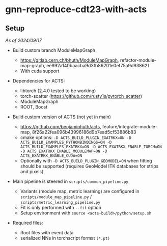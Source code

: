 # gnn-reproduce-cdt23-with-acts


## Setup

*As of 2024/09/17*

* Build custom branch ModuleMapGraph
  * https://gitlab.cern.ch/bhuth/ModuleMapGraph, refactor-module-map-graph, ee992a140baacba9d3fb86201e0ef75a9d938621
  * With cuda support

* Dependencies for ACTS:
  * libtorch (2.4.0 tested to be working)
  * torch-scatter (https://github.com/rusty1s/pytorch_scatter)
  * ModuleMapGraph
  * ROOT, Boost

* Build custom version of ACTS (not yet in main)
  * https://github.com/benjaminhuth/acts, feature/integrate-module-map, 8f26a22fea096b43996186d9b7ead5cf53886b83
  * cmake options: `-D ACTS_BUILD_PLUGIN_EXATRKX=ON -D ACTS_BUILD_EXAMPLES_PYTHONBINDINGS=ON -D ACTS_BUILD_EXAMPLES_EXATRKX=ON -D ACTS_EXATRKX_ENABLE_TORCH=ON -D ACTS_EXATRKX_ENABLE_MODULEMAP=ON -D ACTS_EXATRKX_ENABLE_CUDA=ON`
  * Optionally with `-D ACTS_BUILD_PLUGIN_GEOMODEL=ON` when fitting should be supported (requires GeoModel ITK databases for strips and pixels)

* Main pipeline is steered in `scripts/common_pipeline.py`
  * Variants (module map, metric learning) are configured in `scripts/module_map_pipeline.py` / `scripts/metric_learning_pipeline.py`
  * Fit is only performed with `--fit` option
  * Setup environment with `source <acts-build>/python/setup.sh`

* Required files:
  * Root files with event data
  * serialized NNs in torchscript format `(*.pt)`

